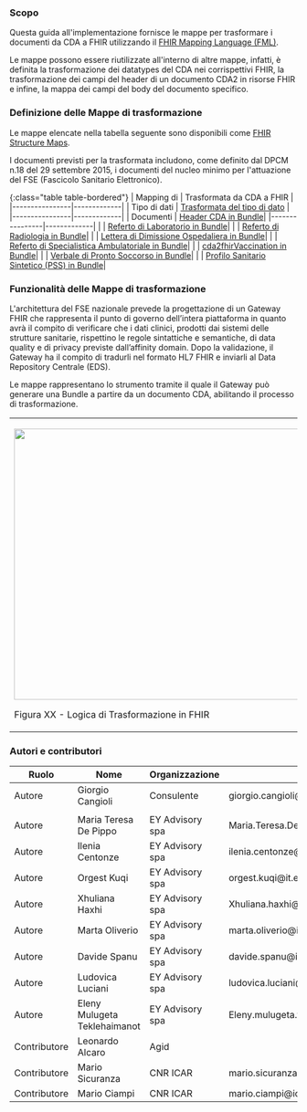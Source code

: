 ### Scopo


Questa guida all'implementazione fornisce le mappe per trasformare i documenti da CDA a FHIR utilizzando il [FHIR Mapping Language (FML)](https://www.hl7.org/fhir/mapping-language.html).

Le mappe possono essere riutilizzate all'interno di altre mappe, infatti, è definita la trasformazione dei datatypes del CDA nei corrispettivi FHIR, la trasformazione dei campi del header di un documento CDA2 in risorse FHIR e infine, la mappa dei campi del body del documento specifico.

### Definizione delle Mappe di trasformazione


Le mappe elencate nella tabella seguente sono disponibili come [FHIR Structure Maps](https://www.hl7.org/fhir/structuremap.html).

I documenti previsti per la trasformata includono, come definito dal DPCM n.18 del 29 settembre 2015, i documenti del nucleo minimo per l'attuazione del FSE (Fascicolo Sanitario Elettronico).

{:class="table table-bordered"}
| Mapping di  | Trasformata da CDA a FHIR |
|----------------|-------------|
| Tipo di dati | [Trasformata del tipo di dato](StructureMap-cda2fhirDataTypes.html) |
|----------------|-------------|
| Documenti | [Header CDA in Bundle](StructureMap-cda2fhirHeader.html)|
|----------------|-------------|
| | [Referto di Laboratorio in Bundle](StructureMap-cda2fhirLabReport.html)|
| | [Referto di Radiologia in Bundle](StructureMap-cda2fhirRadReport.html)|
| | [Lettera di Dimissione Ospedaliera in Bundle](StructureMap-cda2fhirLdo.html)|
| | [Referto di Specialistica Ambulatoriale in Bundle](StructureMap-cda2fhirAmbReport.html)|
| | [cda2fhirVaccination in Bundle](StructureMap-cda2fhirVaccination.html)|
| | [Verbale di Pronto Soccorso in Bundle](StructureMap-cda2fhirEdReport.html)|
| | [Profilo Sanitario Sintetico (PSS) in Bundle](StructureMap-cda2fhirPs.html)|



### Funzionalità delle Mappe di trasformazione


L'architettura del FSE nazionale prevede la progettazione di un Gateway FHIR che rappresenta il punto di governo dell’intera piattaforma in quanto avrà il compito di verificare che i dati clinici, prodotti dai sistemi delle strutture sanitarie, rispettino le regole sintattiche e semantiche, di data quality e di privacy previste dall’affinity domain.
Dopo la validazione, il Gateway ha il compito di tradurli nel formato HL7 FHIR e inviarli al Data Repository Centrale (EDS).

Le mappe rappresentano lo strumento tramite il quale il Gateway può generare una Bundle a partire da un documento CDA, abilitando il processo di trasformazione.


<!-- ![Logica di Trasformazione in FHIR](Trasformazione.png) -->
<table>
<tbody>
<tr class="odd">
<td><p><img src="Trasformazione.png" style="width:6.00in;height:4.95in" /></p>
<p>Figura XX - Logica di Trasformazione in FHIR</p></td>
</tr>
</tbody>
</table>



### Autori e contributori


<table>
<thead>
<tr class="header">
<th>Ruolo</th>
<th>Nome</th>
<th>Organizzazione</th>
<th>Contatto</th>
</tr>
</thead>
<tbody>
<tr class="odd">
<td>Autore</td>
<td>Giorgio Cangioli</td>
<td>Consulente</td>
<td>giorgio.cangioli@gmail.com</td>
</tr>
<tr class="even">
<td></td>
</tr>
<tr class="odd">
<td>Autore</td>
<td>Maria Teresa De Pippo</td>
<td>EY Advisory spa</td>
<td>Maria.Teresa.De.Pippo@it.ey.com</td>
</tr>
<tr class="odd">
<td>Autore</td>
<td>Ilenia Centonze</td>
<td>EY Advisory spa</td>
<td>ilenia.centonze@it.ey.com</td>
</tr>
<tr class="odd">
<td>Autore</td>
<td>Orgest Kuqi</td>
<td>EY Advisory spa</td>
<td>orgest.kuqi@it.ey.com</td>
</tr>
<tr class="odd">
<td>Autore</td>
<td>Xhuliana Haxhi</td>
<td>EY Advisory spa</td>
<td>Xhuliana.haxhi@it.ey.com</td>
</tr>
<tr class="odd">
<td>Autore</td>
<td>Marta Oliverio</td>
<td>EY Advisory spa</td>
<td>marta.oliverio@it.ey.com</td>
</tr>
<tr class="odd">
<td>Autore</td>
<td>Davide Spanu</td>
<td>EY Advisory spa</td>
<td>davide.spanu@it.ey.com</td>
</tr>
<tr class="odd">
<td>Autore</td>
<td>Ludovica Luciani</td>
<td>EY Advisory spa</td>
<td>ludovica.luciani@it.ey.com</td>
<td></td>
<tr class="odd">
<td>Autore</td>
<td>Eleny Mulugeta Teklehaimanot</td>
<td>EY Advisory spa</td>
<td>Eleny.mulugeta.teklehaimanot@it.ey.com</td>
<td></td>
</tr>
<tr class="odd">
<td>Contributore</td>
<td>Leonardo Alcaro</td>
<td>Agid</td>
<td></td>
</tr>
<tr class="odd">
<td>Contributore</td>
<td>Mario Sicuranza</td>
<td>CNR ICAR</td>
<td>mario.sicuranza@icar.cnr.it</td>
</tr>
<tr class="odd">
<td>Contributore</td>
<td>Mario Ciampi</td>
<td>CNR ICAR</td>
<td>mario.ciampi@icar.cnr.it</td>
</tr>
</tbody>
</table>
